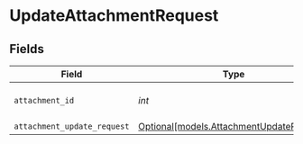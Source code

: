 # UpdateAttachmentRequest


## Fields

| Field                                                                            | Type                                                                             | Required                                                                         | Description                                                                      | Example                                                                          |
| -------------------------------------------------------------------------------- | -------------------------------------------------------------------------------- | -------------------------------------------------------------------------------- | -------------------------------------------------------------------------------- | -------------------------------------------------------------------------------- |
| `attachment_id`                                                                  | *int*                                                                            | :heavy_check_mark:                                                               | The ID of the attachment                                                         | 498483                                                                           |
| `attachment_update_request`                                                      | [Optional[models.AttachmentUpdateRequest]](../models/attachmentupdaterequest.md) | :heavy_minus_sign:                                                               | N/A                                                                              |                                                                                  |